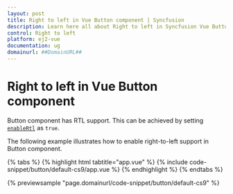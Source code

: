 ```yaml
---
layout: post
title: Right to left in Vue Button component | Syncfusion
description: Learn here all about Right to left in Syncfusion Vue Button component of Syncfusion Essential JS 2 and more.
control: Right to left 
platform: ej2-vue
documentation: ug
domainurl: ##DomainURL##
---
```


# Right to left in Vue Button component

Button component has RTL support. This can be achieved by setting [`enableRtl`](https://ej2.syncfusion.com/vue/documentation/api/button#enablertl) as
`true`.

The following example illustrates how to enable right-to-left support in Button component.

{% tabs %}
{% highlight html tabtitle="app.vue" %}
{% include code-snippet/button/default-cs9/app.vue %}
{% endhighlight %}
{% endtabs %}
        
{% previewsample "page.domainurl/code-snippet/button/default-cs9" %}